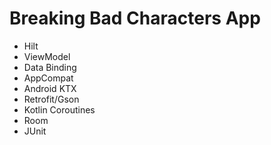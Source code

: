Breaking Bad Characters App
===========================

* Hilt
* ViewModel
* Data Binding
* AppCompat
* Android KTX
* Retrofit/Gson
* Kotlin Coroutines
* Room
* JUnit